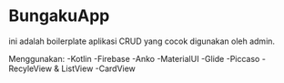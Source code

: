 # BungakuApp
ini adalah boilerplate aplikasi CRUD yang cocok digunakan oleh admin.

Menggunakan:
-Kotlin
-Firebase
-Anko
-MaterialUI
-Glide
-Piccaso
-RecyleView & ListView
-CardView
